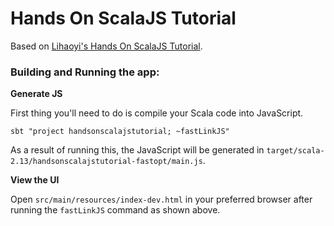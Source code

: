 # Hands On ScalaJS Tutorial

Based on [Lihaoyi's Hands On ScalaJS Tutorial](https://www.lihaoyi.com/hands-on-scala-js/#HandsOn).

### Building and Running the app:

**Generate JS**

First thing you'll need to do is compile your Scala code into JavaScript.

```shell
sbt "project handsonscalajstutorial; ~fastLinkJS"
```
As a result of running this, the JavaScript will be generated in `target/scala-2.13/handsonscalajstutorial-fastopt/main.js`.

**View the UI**

Open `src/main/resources/index-dev.html` in your preferred browser after running the `fastLinkJS` command as shown above.